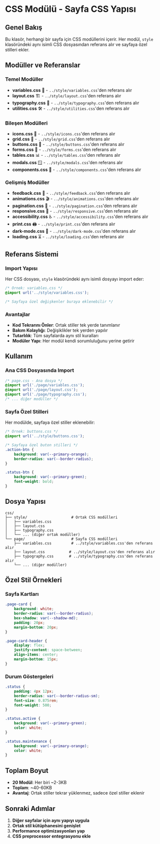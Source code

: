 # CSS Modülü - Sayfa CSS Yapısı

## Genel Bakış
Bu klasör, herhangi bir sayfa için CSS modüllerini içerir. Her modül, `style` klasöründeki aynı isimli CSS dosyasından referans alır ve sayfaya özel stilleri ekler.

## Modüller ve Referanslar

### **Temel Modüller**
- **variables.css** 🎨 - `../style/variables.css`'den referans alır
- **layout.css** 🏗️ - `../style/layout.css`'den referans alır
- **typography.css** 📝 - `../style/typography.css`'den referans alır
- **utilities.css** 🛠️ - `../style/utilities.css`'den referans alır

### **Bileşen Modülleri**
- **icons.css** 🎨 - `../style/icons.css`'den referans alır
- **grid.css** 📐 - `../style/grid.css`'den referans alır
- **buttons.css** 🔘 - `../style/buttons.css`'den referans alır
- **forms.css** 📝 - `../style/forms.css`'den referans alır
- **tables.css** 📊 - `../style/tables.css`'den referans alır
- **modals.css** 🪟 - `../style/modals.css`'den referans alır
- **components.css** 🧩 - `../style/components.css`'den referans alır

### **Gelişmiş Modüller**
- **feedback.css** 💬 - `../style/feedback.css`'den referans alır
- **animations.css** 🎬 - `../style/animations.css`'den referans alır
- **pagination.css** 📄 - `../style/pagination.css`'den referans alır
- **responsive.css** 📱 - `../style/responsive.css`'den referans alır
- **accessibility.css** ♿ - `../style/accessibility.css`'den referans alır
- **print.css** 🖨️ - `../style/print.css`'den referans alır
- **dark-mode.css** 🌙 - `../style/dark-mode.css`'den referans alır
- **loading.css** ⏳ - `../style/loading.css`'den referans alır

## Referans Sistemi

### **Import Yapısı**
Her CSS dosyası, `style` klasöründeki aynı isimli dosyayı import eder:

```css
/* Örnek: variables.css */
@import url('../style/variables.css');

/* Sayfaya özel değişkenler buraya eklenebilir */
```

### **Avantajlar**
- **Kod Tekrarını Önler**: Ortak stiller tek yerde tanımlanır
- **Bakım Kolaylığı**: Değişiklikler tek yerden yapılır
- **Tutarlılık**: Tüm sayfalarda aynı stil kuralları
- **Modüler Yapı**: Her modül kendi sorumluluğunu yerine getirir

## Kullanım

### **Ana CSS Dosyasında Import**
```css
/* page.css - Ana dosya */
@import url('./page/variables.css');
@import url('./page/layout.css');
@import url('./page/typography.css');
/* ... diğer modüller */
```

### **Sayfa Özel Stilleri**
Her modülde, sayfaya özel stiller eklenebilir:

```css
/* Örnek: buttons.css */
@import url('../style/buttons.css');

/* Sayfaya özel buton stilleri */
.action-btn {
    background: var(--primary-orange);
    border-radius: var(--border-radius);
}

.status-btn {
    background: var(--primary-green);
    font-weight: bold;
}
```

## Dosya Yapısı
```
css/
├── style/                    # Ortak CSS modülleri
│   ├── variables.css
│   ├── layout.css
│   ├── typography.css
│   └── ... (diğer ortak modüller)
└── page/                     # Sayfa CSS modülleri
    ├── variables.css         # ../style/variables.css'den referans alır
    ├── layout.css           # ../style/layout.css'den referans alır
    ├── typography.css       # ../style/typography.css'den referans alır
    └── ... (diğer modüller)
```

## Özel Stil Örnekleri

### **Sayfa Kartları**
```css
.page-card {
    background: white;
    border-radius: var(--border-radius);
    box-shadow: var(--shadow-md);
    padding: 20px;
    margin-bottom: 20px;
}

.page-card-header {
    display: flex;
    justify-content: space-between;
    align-items: center;
    margin-bottom: 15px;
}
```

### **Durum Göstergeleri**
```css
.status {
    padding: 4px 12px;
    border-radius: var(--border-radius-sm);
    font-size: 0.875rem;
    font-weight: 500;
}

.status.active {
    background: var(--primary-green);
    color: white;
}

.status.maintenance {
    background: var(--primary-orange);
    color: white;
}
```

## Toplam Boyut
- **20 Modül**: Her biri ~2-3KB
- **Toplam**: ~40-60KB
- **Avantaj**: Ortak stiller tekrar yüklenmez, sadece özel stiller eklenir

## Sonraki Adımlar
1. **Diğer sayfalar için aynı yapıyı uygula**
2. **Ortak stil kütüphanesini genişlet**
3. **Performance optimizasyonları yap**
4. **CSS preprocessor entegrasyonu ekle**
